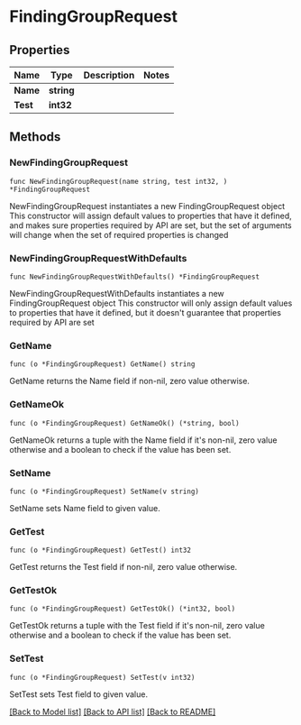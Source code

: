 # FindingGroupRequest

## Properties

Name | Type | Description | Notes
------------ | ------------- | ------------- | -------------
**Name** | **string** |  | 
**Test** | **int32** |  | 

## Methods

### NewFindingGroupRequest

`func NewFindingGroupRequest(name string, test int32, ) *FindingGroupRequest`

NewFindingGroupRequest instantiates a new FindingGroupRequest object
This constructor will assign default values to properties that have it defined,
and makes sure properties required by API are set, but the set of arguments
will change when the set of required properties is changed

### NewFindingGroupRequestWithDefaults

`func NewFindingGroupRequestWithDefaults() *FindingGroupRequest`

NewFindingGroupRequestWithDefaults instantiates a new FindingGroupRequest object
This constructor will only assign default values to properties that have it defined,
but it doesn't guarantee that properties required by API are set

### GetName

`func (o *FindingGroupRequest) GetName() string`

GetName returns the Name field if non-nil, zero value otherwise.

### GetNameOk

`func (o *FindingGroupRequest) GetNameOk() (*string, bool)`

GetNameOk returns a tuple with the Name field if it's non-nil, zero value otherwise
and a boolean to check if the value has been set.

### SetName

`func (o *FindingGroupRequest) SetName(v string)`

SetName sets Name field to given value.


### GetTest

`func (o *FindingGroupRequest) GetTest() int32`

GetTest returns the Test field if non-nil, zero value otherwise.

### GetTestOk

`func (o *FindingGroupRequest) GetTestOk() (*int32, bool)`

GetTestOk returns a tuple with the Test field if it's non-nil, zero value otherwise
and a boolean to check if the value has been set.

### SetTest

`func (o *FindingGroupRequest) SetTest(v int32)`

SetTest sets Test field to given value.



[[Back to Model list]](../README.md#documentation-for-models) [[Back to API list]](../README.md#documentation-for-api-endpoints) [[Back to README]](../README.md)


